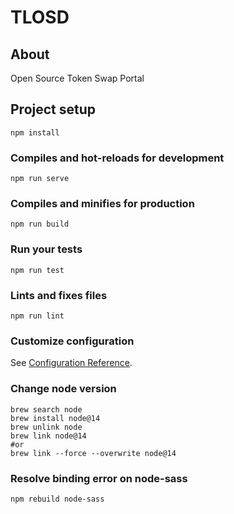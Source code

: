 # TLOSD

## About
Open Source Token Swap Portal

## Project setup
```
npm install
```

### Compiles and hot-reloads for development
```
npm run serve
```

### Compiles and minifies for production
```
npm run build
```

### Run your tests
```
npm run test
```

### Lints and fixes files
```
npm run lint
```

### Customize configuration
See [Configuration Reference](https://cli.vuejs.org/config/).

### Change node version
```
brew search node
brew install node@14
brew unlink node
brew link node@14
#or
brew link --force --overwrite node@14
```
### Resolve binding error on node-sass
```
npm rebuild node-sass
```